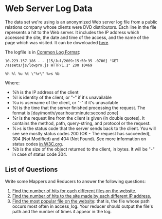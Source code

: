 # Web Server Log Data
The data set we're using is an anonymized Web server log file from a public relations company whose clients were DVD distributors. Each line in the file represents a hit to the Web server. It includes the IP address which accessed the site, the date and time of the access, and the name of the page which was visited. It can be downloaded [here](https://www.dropbox.com/s/27r458xpouusqc9/access_log.gz?dl=0).

The logfile is in [Common Log Format](http://en.wikipedia.org/wiki/Common_Log_Format):

```
10.223.157.186 - - [15/Jul/2009:15:50:35 -0700] "GET /assets/js/lowpro.js HTTP/1.1" 200 10469

%h %l %u %t \"%r\" %>s %b
```
Where:

* %h is the IP address of the client
* %l is identity of the client, or "-" if it's unavailable
* %u is username of the client, or "-" if it's unavailable
* %t is the time that the server finished processing the request. The format is [day/month/year:hour:minute:second zone]
* %r is the request line from the client is given (in double quotes). It contains the method, path, query-string, and protocol or the request.
* %>s is the status code that the server sends back to the client. You will see see mostly status codes 200 (OK - The request has succeeded), 304 (Not Modified) and 404 (Not Found). See more information on status codes [in W3C.org](http://www.w3.org/Protocols/rfc2616/rfc2616-sec10.html).
* %b is the size of the object returned to the client, in bytes. It will be "-" in case of status code 304.

## List of Questions

Write some Mappers and Reducers to answer the following questions:  
1. [Find the number of hits for each different files on the website.](./01-hits-to-page)
2. [Find the number of hits to the site made by each different IP address.](./02-hits-from-ip)
3. [Find the most popular file on the website](./03-most-popular): that is, the file whose path occurs most often in access_log. Your reducer should output the file's path and the number of times it appear in the log.
